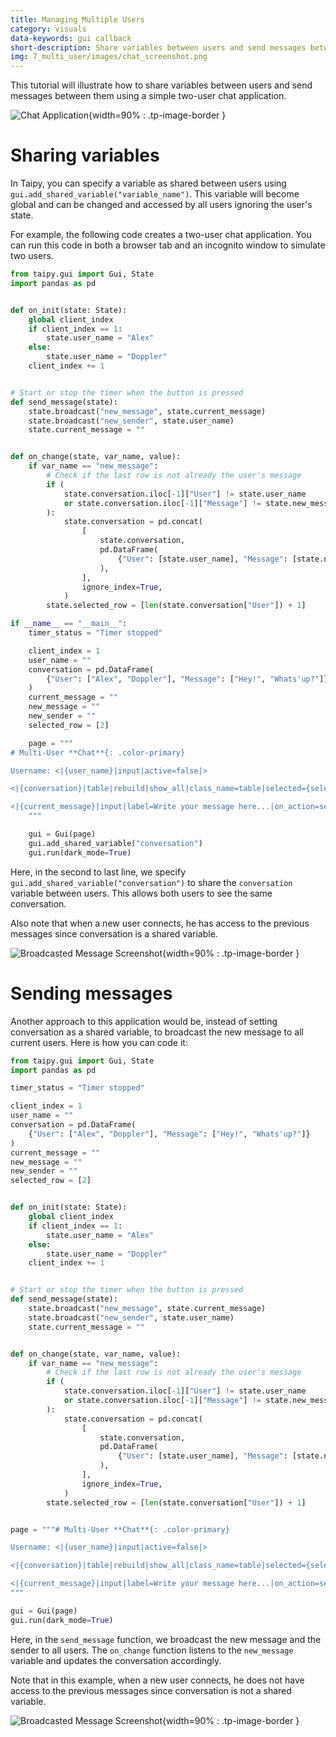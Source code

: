 ```yaml
---
title: Managing Multiple Users
category: visuals
data-keywords: gui callback
short-description: Share variables between users and send messages between them.
img: 7_multi_user/images/chat_screenshot.png
---
```


This tutorial will illustrate how to share variables between users and send messages
between them using a simple two-user chat application.

![Chat Application](images/chat_screenshot.png){width=90% : .tp-image-border }


# Sharing variables

In Taipy, you can specify a variable as shared between users using
`gui.add_shared_variable("variable_name")`. This variable will become global and
can be changed and accessed by all users ignoring the user's state.

For example, the following code creates a two-user chat application. You can run
this code in both a browser tab and an incognito window to simulate two users.

```python
from taipy.gui import Gui, State
import pandas as pd


def on_init(state: State):
    global client_index
    if client_index == 1:
        state.user_name = "Alex"
    else:
        state.user_name = "Doppler"
    client_index += 1


# Start or stop the timer when the button is pressed
def send_message(state):
    state.broadcast("new_message", state.current_message)
    state.broadcast("new_sender", state.user_name)
    state.current_message = ""


def on_change(state, var_name, value):
    if var_name == "new_message":
        # Check if the last row is not already the user's message
        if (
            state.conversation.iloc[-1]["User"] != state.user_name
            or state.conversation.iloc[-1]["Message"] != state.new_message
        ):
            state.conversation = pd.concat(
                [
                    state.conversation,
                    pd.DataFrame(
                        {"User": [state.user_name], "Message": [state.new_message]}
                    ),
                ],
                ignore_index=True,
            )
        state.selected_row = [len(state.conversation["User"]) + 1]

if __name__ == "__main__":
    timer_status = "Timer stopped"

    client_index = 1
    user_name = ""
    conversation = pd.DataFrame(
        {"User": ["Alex", "Doppler"], "Message": ["Hey!", "Whats'up?"]}
    )
    current_message = ""
    new_message = ""
    new_sender = ""
    selected_row = [2]

    page = """
# Multi-User **Chat**{: .color-primary}

Username: <|{user_name}|input|active=false|>

<|{conversation}|table|rebuild|show_all|class_name=table|selected={selected_row}|>

<|{current_message}|input|label=Write your message here...|on_action=send_message|class_name=fullwidth|change_delay=-1|>
    """

    gui = Gui(page)
    gui.add_shared_variable("conversation")
    gui.run(dark_mode=True)
```

Here, in the second to last line, we specify
`gui.add_shared_variable("conversation")` to share the `conversation` variable
between users. This allows both users to see the same conversation.

Also note that when a new user connects, he has access to the previous messages
since conversation is a shared variable.

![Broadcasted Message Screenshot](images/shared_msg.png){width=90% : .tp-image-border }

# Sending messages

Another approach to this application would be, instead of setting conversation as
a shared variable, to broadcast the new message to all current users. Here is how
you can code it:

```python
from taipy.gui import Gui, State
import pandas as pd

timer_status = "Timer stopped"

client_index = 1
user_name = ""
conversation = pd.DataFrame(
    {"User": ["Alex", "Doppler"], "Message": ["Hey!", "Whats'up?"]}
)
current_message = ""
new_message = ""
new_sender = ""
selected_row = [2]


def on_init(state: State):
    global client_index
    if client_index == 1:
        state.user_name = "Alex"
    else:
        state.user_name = "Doppler"
    client_index += 1


# Start or stop the timer when the button is pressed
def send_message(state):
    state.broadcast("new_message", state.current_message)
    state.broadcast("new_sender", state.user_name)
    state.current_message = ""


def on_change(state, var_name, value):
    if var_name == "new_message":
        # Check if the last row is not already the user's message
        if (
            state.conversation.iloc[-1]["User"] != state.user_name
            or state.conversation.iloc[-1]["Message"] != state.new_message
        ):
            state.conversation = pd.concat(
                [
                    state.conversation,
                    pd.DataFrame(
                        {"User": [state.user_name], "Message": [state.new_message]}
                    ),
                ],
                ignore_index=True,
            )
        state.selected_row = [len(state.conversation["User"]) + 1]


page = """# Multi-User **Chat**{: .color-primary}

Username: <|{user_name}|input|active=false|>

<|{conversation}|table|rebuild|show_all|class_name=table|selected={selected_row}|>

<|{current_message}|input|label=Write your message here...|on_action=send_message|class_name=fullwidth|change_delay=-1|>
"""

gui = Gui(page)
gui.run(dark_mode=True)
```

Here, in the `send_message` function, we broadcast the new message and the sender
to all users. The `on_change` function listens to the `new_message` variable and
updates the conversation accordingly.

Note that in this example, when a new user connects, he does not have access to the
previous messages since conversation is not a shared variable.

![Broadcasted Message Screenshot](images/broadcasted_msg.png){width=90% : .tp-image-border }